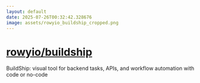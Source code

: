 ```yaml
---
layout: default
date: 2025-07-26T00:32:42.328676
image: assets/rowyio_buildship_cropped.png
---
```


# [rowyio/buildship](https://github.com/rowyio/buildship)

BuildShip: visual tool for backend tasks, APIs, and workflow automation with code or no-code
